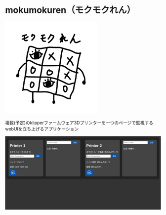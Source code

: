 # mokumokuren（モクモクれん）

<img src="/static/icon.png" alt="目目連" width="300" height="300">

複数(予定)のklipperファームウェア3Dプリンターを一つのページで監視するwebUIを立ち上げるアプリケーション

<img src="image.png" alt="こんなかんじ〜な画像" width="600">
